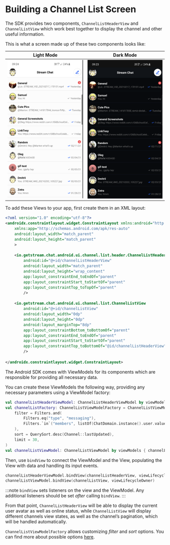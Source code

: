 # Building a Channel List Screen

The SDK provides two components, `ChannelListHeaderView` and `ChannelListView` which work best together to display the channel and other useful information.

This is what a screen made up of these two components looks like:

| Light Mode | Dark Mode |
| --- | --- |
|![Light mode](../../assets/channel_list_view_light.png)|![Dark mode](../../assets/channel_list_view_dark.png)|

To add these Views to your app, first create them in an XML layout:

```xml
<?xml version="1.0" encoding="utf-8"?>
<androidx.constraintlayout.widget.ConstraintLayout xmlns:android="http://schemas.android.com/apk/res/android"
    xmlns:app="http://schemas.android.com/apk/res-auto"
    android:layout_width="match_parent"
    android:layout_height="match_parent"
    >

    <io.getstream.chat.android.ui.channel.list.header.ChannelListHeaderView
        android:id="@+id/channelListHeaderView"
        android:layout_width="match_parent"
        android:layout_height="wrap_content"
        app:layout_constraintEnd_toEndOf="parent"
        app:layout_constraintStart_toStartOf="parent"
        app:layout_constraintTop_toTopOf="parent"
        />

    <io.getstream.chat.android.ui.channel.list.ChannelListView
        android:id="@+id/channelListView"
        android:layout_width="0dp"
        android:layout_height="0dp"
        android:layout_marginTop="8dp"
        app:layout_constraintBottom_toBottomOf="parent"
        app:layout_constraintEnd_toEndOf="parent"
        app:layout_constraintStart_toStartOf="parent"
        app:layout_constraintTop_toBottomOf="@id/channelListHeaderView"
        />

</androidx.constraintlayout.widget.ConstraintLayout>
```

The Android SDK comes with ViewModels for its components which are responsible for providing all necessary data.

You can create these ViewModels the following way, providing any necessary parameters using a ViewModel factory:

```kotlin
val channelListHeaderViewModel: ChannelListHeaderViewModel by viewModels()
val channelListFactory: ChannelListViewModelFactory = ChannelListViewModelFactory(
    filter = Filters.and(
        Filters.eq("type", "messaging"),
        Filters.`in`("members", listOf(ChatDomain.instance().user.value!!.id)),
    ),
    sort = QuerySort.desc(Channel::lastUpdated),
    limit = 30,
)
val channelListViewModel: ChannelListViewModel by viewModels { channelListFactory }
```

Then, use `bindView` to connect the ViewModel and the View, populating the View with data and handling its input events.

```kotlin
channelListHeaderViewModel.bindView(channelListHeaderView, viewLifecycleOwner)
channelListViewModel.bindView(channelListView, viewLifecycleOwner)
```

:::note
`bindView` sets listeners on the view and the ViewModel. Any additional listeners should be set _after_ calling `bindView`.
:::

From that point, `ChannelListHeaderView` will be able to display the current user avatar as well as online status, while `ChannelListView` will display different channels view states, as well as the channel’s pagination, which will be handled automatically.

`ChannelListViewModelFactory` allows customizing _filter_ and _sort_ options. You can find more about possible options [here](https://getstream.io/chat/docs/android/query_channels/?language=java#common-filters-by-use-case).
